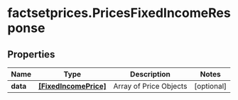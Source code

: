 # factsetprices.PricesFixedIncomeResponse

## Properties

Name | Type | Description | Notes
------------ | ------------- | ------------- | -------------
**data** | [**[FixedIncomePrice]**](FixedIncomePrice.md) | Array of Price Objects | [optional] 



